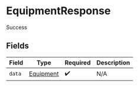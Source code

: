 # EquipmentResponse

Success


## Fields

| Field                                         | Type                                          | Required                                      | Description                                   |
| --------------------------------------------- | --------------------------------------------- | --------------------------------------------- | --------------------------------------------- |
| `data`                                        | [Equipment](../../models/shared/equipment.md) | :heavy_check_mark:                            | N/A                                           |